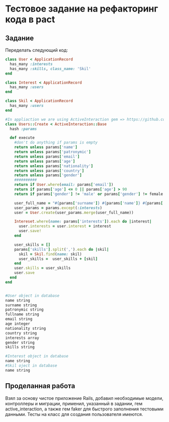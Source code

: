 # Тестовое задание на рефакторинг кода в pact

## Задание

Переделать следующий код:

```ruby
class User < ApplicationRecord
  has_many :interests
  has_many :skills, class_name: 'Skil'
end

class Interest < ApplicationRecord
  has_many :users
end

class Skil < ApplicationRecord
  has_many :users
end

#In appliaction we are using ActiveInteraction gem => https://github.com/AaronLasseigne/active_interaction
class Users::Create < ActiveInteraction::Base
  hash :params

  def execute
    #don't do anything if params is empty
    return unless params['name']
    return unless params['patronymic']
    return unless params['email']
    return unless params['age']
    return unless params['nationality']
    return unless params['country']
    return unless params['gender']
    ##########
    return if User.where(email: params['email'])
    return if params['age'] <= 0 || params['age'] > 90
    return if params['gender'] != 'male' or params['gender'] != female

    user_full_name = "#{params['surname']} #{params['name']} #{params['patronymic']}"
    user_params = params.except(:interests)
    user = User.create(user_params.merge(user_full_name))

    Intereset.where(name: params['interests']).each do |interest|
      user.interests = user.interest + interest
      user.save!
    end

    user_skills = []
    params['skills'].split(',').each do |skil|
      skil = Skil.find(name: skil)
      user_skills =  user_skills + [skil]
    end
    user.skills = user_skills
    user.save
  end
end


#User object in database
name string
surname string
patronymic string
fullname string
email string
age integer
nationality string
country string
interests array
gender string
skills string

#Interest object in database
name string
#Skil oject in database
name string
```

## Проделанная работа

Взял за основу чистое приложение Rails, добавил необходимые модели, контроллеры и миграции, применил, указанный в задании, 
гем active_interaction, а также гем faker для быстрого заполнения тестовыми данными. Тесты на класс для создания пользователя имеются.
